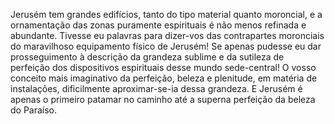 ﻿Jerusém tem grandes edifícios, tanto do tipo material quanto moroncial, e a ornamentação das zonas puramente espirituais é não menos refinada e abundante. Tivesse eu palavras para dizer-vos das contrapartes moronciais do maravilhoso equipamento físico de Jerusém! Se apenas pudesse eu dar prosseguimento à descrição da grandeza sublime e da sutileza de perfeição dos dispositivos espirituais desse mundo sede-central! O vosso conceito mais imaginativo da perfeição, beleza e plenitude, em matéria de instalações, dificilmente aproximar-se-ia dessa grandeza. E Jerusém é apenas o primeiro patamar no caminho até a superna perfeição da beleza do Paraíso.